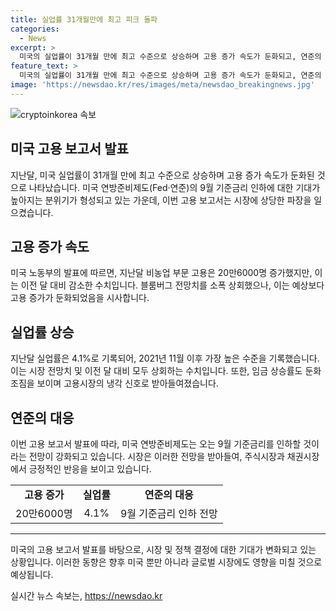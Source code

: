 ```yaml
---
title: 실업률 31개월만에 최고 피크 돌파
categories:
  - News
excerpt: >
  미국의 실업률이 31개월 만에 최고 수준으로 상승하며 고용 증가 속도가 둔화되고, 연준의 9월 기준금리 인하 기대가 높아지는 가운데 임금 상승률도 둔화 조짐을 보이고 있다. 이에 주식시장과 채권시장은 기대 반영해 상승세를 보이며, 연준의 기준금리 인하 가능성은 72.6%로 높아졌다. 이로 인해 뉴욕증시는 상승장으로 전환하며 미국 10년물 국채 금리는 하락했다. (150자)
feature_text: >
  미국의 실업률이 31개월 만에 최고 수준으로 상승하며 고용 증가 속도가 둔화되고, 연준의 9월 기준금리 인하 기대가 높아지는 가운데 임금 상승률도 둔화 조짐을 보이고 있다. 이에 주식시장과 채권시장은 기대 반영해 상승세를 보이며, 연준의 기준금리 인하 가능성은 72.6%로 높아졌다. 이로 인해 뉴욕증시는 상승장으로 전환하며 미국 10년물 국채 금리는 하락했다. (150자)
image: 'https://newsdao.kr/res/images/meta/newsdao_breakingnews.jpg'
---
```


<p><img src="https://newsdao.kr/res/images/meta/newsdao_breakingnews.jpg" alt="cryptoinkorea 속보" /></p>

<h2 data-ke-size="size26">미국 고용 보고서 발표</h2>

<p data-ke-size="size16">지난달, 미국 실업률이 31개월 만에 최고 수준으로 상승하며 고용 증가 속도가 둔화된 것으로 나타났습니다. 미국 연방준비제도(Fed·연준)의 9월 기준금리 인하에 대한 기대가 높아지는 분위기가 형성되고 있는 가운데, 이번 고용 보고서는 시장에 상당한 파장을 일으켰습니다.</p>

<h2 data-ke-size="size26">고용 증가 속도</h2>

<p data-ke-size="size16">미국 노동부의 발표에 따르면, 지난달 비농업 부문 고용은 20만6000명 증가했지만, 이는 이전 달 대비 감소한 수치입니다. 블룸버그 전망치를 소폭 상회했으나, 이는 예상보다 고용 증가가 둔화되었음을 시사합니다.</p>

<h2 data-ke-size="size26">실업률 상승</h2>

<p data-ke-size="size16">지난달 실업률은 4.1%로 기록되어, 2021년 11월 이후 가장 높은 수준을 기록했습니다. 이는 시장 전망치 및 이전 달 대비 모두 상회하는 수치입니다. 또한, 임금 상승률도 둔화 조짐을 보이며 고용시장의 냉각 신호로 받아들여졌습니다.</p>

<h2 data-ke-size="size26">연준의 대응</h2>

<p data-ke-size="size16">이번 고용 보고서 발표에 따라, 미국 연방준비제도는 오는 9월 기준금리를 인하할 것이라는 전망이 강화되고 있습니다. 시장은 이러한 전망을 받아들여, 주식시장과 채권시장에서 긍정적인 반응을 보이고 있습니다.</p>

<table>
    <tr>
        <td style="text-align: center; height: 17px;"><b>고용 증가</b></td>
        <td style="text-align: center; height: 17px;"><b>실업률</b></td>
        <td style="text-align: center; height: 17px;"><b>연준의 대응</b></td>
    </tr>
    <tr>
        <td style="text-align: center; height: 17px;">20만6000명</td>
        <td style="text-align: center; height: 17px;">4.1%</td>
        <td style="text-align: center; height: 17px;">9월 기준금리 인하 전망</td>
    </tr>
</table>

<hr> 

<p data-ke-size="size16">미국의 고용 보고서 발표를 바탕으로, 시장 및 정책 결정에 대한 기대가 변화되고 있는 상황입니다. 이러한 동향은 향후 미국 뿐만 아니라 글로벌 시장에도 영향을 미칠 것으로 예상됩니다.</p>
실시간 뉴스 속보는, <a href="https://newsdao.kr" rel="dofollow">https://newsdao.kr</a>


